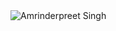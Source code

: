 <picture>
  <source srcset="https://github.com/amrinderpreetsingh/amrinderpreetsingh/blob/main/amrinder-dark.png" media="(prefers-color-scheme: dark)">
  <img src="https://github.com/amrinderpreetsingh/amrinderpreetsingh/blob/main/amrinder-light.png" alt="Amrinderpreet Singh">
</picture>
